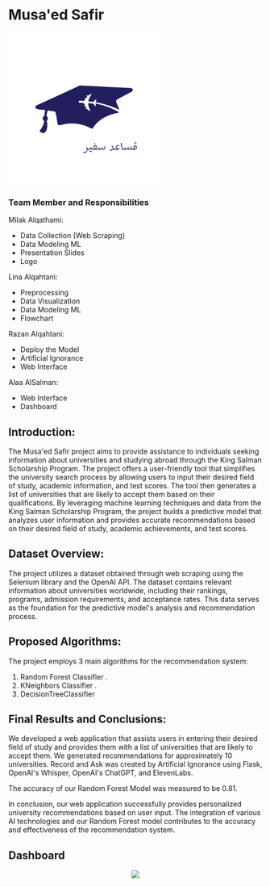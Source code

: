 # Musa'ed Safir 
<div align="left">
    <img src="two-.png" width='300'>
</div> 


### Team Member  and Responsibilities 

 Milak Alqathami:
 - Data Collection (Web Scraping)
 - Data Modeling ML 
 - Presentation Slides
 - Logo
   

 Lina Alqahtani:
 - Preprocessing 
 - Data Visualization
 - Data Modeling ML
 - Flowchart
 

Razan Alqahtani:
 - Deploy the Model
 - Artificial Ignorance
 - Web Interface

  
Alaa AlSalman:
  - Web Interface
  - Dashboard


   ## Introduction:
   The Musa'ed Safir project aims to provide assistance to individuals seeking information about universities and studying abroad through the King Salman Scholarship Program. The project offers a user-friendly tool that simplifies the university search process by allowing users to input their desired field of study, academic information, and test scores. The tool then generates a list of universities that are likely to accept them based on their qualifications. By leveraging machine learning techniques and data from the King Salman Scholarship Program, the project builds a predictive model that analyzes user information and provides accurate recommendations based on their desired field of study, academic achievements, and test scores.

  ## Dataset Overview: 

   The project utilizes a dataset obtained through web scraping using the Selenium library and the OpenAI API. The dataset contains relevant information about universities worldwide, including their rankings, programs, admission requirements, and acceptance rates. This data serves as the foundation for the predictive model's analysis and recommendation process.

  ## Proposed Algorithms: 

   The project employs 3 main algorithms for the recommendation system:
   1. Random Forest Classifier .
   2. KNeighbors Classifier .
   3. DecisionTreeClassifier
      

   ## Final Results and Conclusions: 

   We developed a web application that assists users in entering their desired field of study and provides them with a list of universities that are likely to accept them. We generated recommendations for approximately 10 universities.
   Record and Ask was created by Artificial Ignorance using Flask, OpenAI's Whisper, OpenAI's ChatGPT, and ElevenLabs.
  
  The accuracy of our Random Forest Model was measured to be 0.81. 
  
   In conclusion, our web application successfully provides personalized university recommendations based on user input. The integration of various AI technologies and our Random Forest model contributes to the accuracy and effectiveness of the recommendation system.


## Dashboard

<div align="Center">
    <img src="gg.jpeg" width='700'>
</div> 




   
